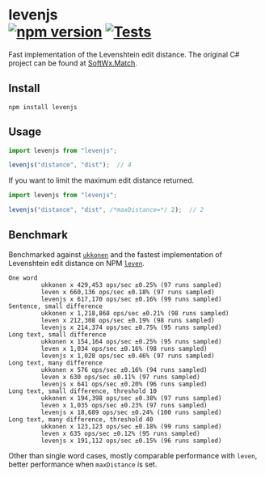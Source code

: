 levenjs <br>
[![npm version](https://badge.fury.io/js/levenjs.svg)](https://badge.fury.io/js/levenjs)
[![Tests](https://github.com/mammothb/levenjs/actions/workflows/tests.yml/badge.svg)](https://github.com/mammothb/levenjs/actions/workflows/tests.yml)
=============

Fast implementation of the Levenshtein edit distance. The original C# project 
can be found at [SoftWx.Match](https://github.com/softwx/SoftWx.Match).

## Install
```
npm install levenjs
```

## Usage
```js
import levenjs from "levenjs";

levenjs("distance", "dist");  // 4
```
If you want to limit the maximum edit distance returned.
```js
import levenjs from "levenjs";

levenjs("distance", "dist", /*maxDistance=*/ 2);  // 2
```

## Benchmark
Benchmarked against [`ukkonen`](https://github.com/sunesimonsen/ukkonen) and the
fastest implementation of Levenshtein edit distance on NPM
[`leven`](https://github.com/sindresorhus/leven).
```
One word
         ukkonen x 429,453 ops/sec ±0.25% (97 runs sampled)
         leven x 660,136 ops/sec ±0.18% (97 runs sampled)
         levenjs x 617,170 ops/sec ±0.16% (99 runs sampled)
Sentence, small difference
         ukkonen x 1,218,868 ops/sec ±0.21% (98 runs sampled)
         leven x 212,308 ops/sec ±0.19% (98 runs sampled)
         levenjs x 214,374 ops/sec ±0.75% (95 runs sampled)
Long text, small difference
         ukkonen x 154,164 ops/sec ±0.25% (95 runs sampled)
         leven x 1,034 ops/sec ±0.16% (98 runs sampled)
         levenjs x 1,028 ops/sec ±0.46% (97 runs sampled)
Long text, many difference
         ukkonen x 576 ops/sec ±0.16% (94 runs sampled)
         leven x 630 ops/sec ±0.11% (97 runs sampled)
         levenjs x 641 ops/sec ±0.20% (96 runs sampled)
Long text, small difference, threshold 10
         ukkonen x 194,398 ops/sec ±0.38% (97 runs sampled)
         leven x 1,035 ops/sec ±0.23% (97 runs sampled)
         levenjs x 18,689 ops/sec ±0.24% (100 runs sampled)
Long text, many difference, threshold 40
         ukkonen x 123,123 ops/sec ±0.18% (99 runs sampled)
         leven x 635 ops/sec ±0.12% (95 runs sampled)
         levenjs x 191,112 ops/sec ±0.15% (96 runs sampled)
```
Other than single word cases, mostly comparable performance with `leven`,
better performance when `maxDistance` is set.

